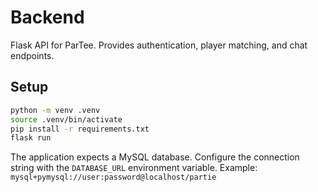 # Backend

Flask API for ParTee. Provides authentication, player matching, and chat endpoints.

## Setup

```bash
python -m venv .venv
source .venv/bin/activate
pip install -r requirements.txt
flask run
```

The application expects a MySQL database. Configure the connection string with the `DATABASE_URL` environment variable.
Example: `mysql+pymysql://user:password@localhost/partie`
